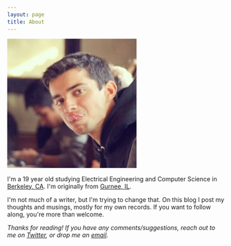 ```yaml
---
layout: page
title: About
---
```


<img src="/public/cheese.jpg" height="300" width="300"/>

I'm a 19 year old studying Electrical Engineering and Computer Science in [Berkeley, CA](https://en.wikipedia.org/wiki/Berkeley,_California). I'm originally from [Gurnee, IL](http://en.wikipedia.org/wiki/Gurnee,_Illinois).

I'm not much of a writer, but I'm trying to change that. On this blog I post my thoughts and musings, mostly for my own records. If you want to follow along, you're more than welcome.

*Thanks for reading! If you have any comments/suggestions, reach out to me on [Twitter](http://twitter.com/aayalur), or drop me an [email](mailto:a.ayalur@gmail.com).*
